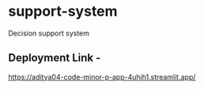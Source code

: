 # support-system
Decision support system 
## Deployment Link -
https://aditya04-code-minor-p-app-4uhjh1.streamlit.app/
